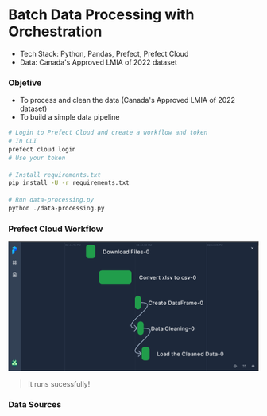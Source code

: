 # Batch Data Processing with Orchestration

* Tech Stack: Python, Pandas, Prefect, Prefect Cloud
* Data: Canada's Approved LMIA of 2022 dataset

### Objetive
* To process and clean the data (Canada's Approved LMIA of 2022 dataset)
* To build a simple data pipeline

```sh
# Login to Prefect Cloud and create a workflow and token
# In CLI
prefect cloud login
# Use your token

# Install requirements.txt
pip install -U -r requirements.txt

# Run data-processing.py
python ./data-processing.py
```

### Prefect Cloud Workflow
![](https://github.com/Mregojos/Batch-Data-Processing/blob/main/images/image.png)
> It runs sucessfully!

### Data Sources
